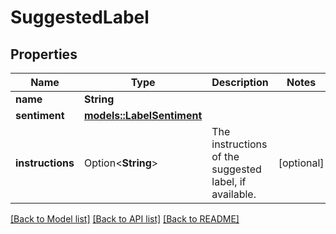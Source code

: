 # SuggestedLabel

## Properties

Name | Type | Description | Notes
------------ | ------------- | ------------- | -------------
**name** | **String** |  | 
**sentiment** | [**models::LabelSentiment**](LabelSentiment.md) |  | 
**instructions** | Option<**String**> | The instructions of the suggested label, if available. | [optional]

[[Back to Model list]](../README.md#documentation-for-models) [[Back to API list]](../README.md#documentation-for-api-endpoints) [[Back to README]](../README.md)


